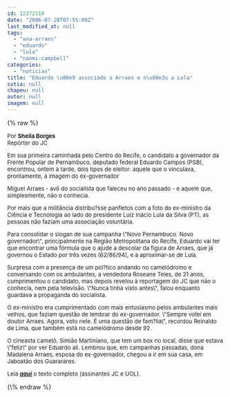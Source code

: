 ```yaml
---
id: 12372110
date: "2006-07-28T07:55:00Z"
last_modified_at: null
tags:
  - "ana-arraes"
  - "eduardo"
  - "lula"
  - "naomi-campbell"
categories:
  - "noticias"
title: "Eduardo \u00e9 associado a Arraes e n\u00e3o a Lula"
sutia: null
chapeu: null
autor: null
imagem: null
---
```

{\% raw %}
<p><FONT size=2></p>
<p><P>Por <STRONG>Sheila Borges</STRONG><BR>Repórter do JC</P></p>
<p><P>Em sua primeira caminhada pelo Centro do Recife, o candidato a governador da Frente Popular de Pernambuco, deputado federal Eduardo Campos (PSB), encontrou, ontem à tarde, dois tipos de eleitor: aquele que o vinculava, prontamente, à imagem do ex-governador</p>
<p> Miguel Arraes - avô do socialista que faleceu no ano passado - e aquele que, simplesmente, não o conhecia.</P></p>
<p><P>Por mais que a militância distribu?sse panfletos com a foto do ex-ministro da Ciência e Tecnologia ao lado do presidente Luiz Inácio Lula da Silva (PT), as pessoas não faziam uma associação voluntária. </P></p>
<p><P>Para consolidar o slogan de sua campanha \"Novo Pernambuco. Novo governador\", principalmente na Região Metropolitana do Recife, Eduardo vai ter que encontrar uma fórmula que o ajude a descolar da figura de Arraes, que já governou o Estado por três vezes (62/86/94), e a aproximar-se de Lula.</P></p>
<p><P>Surpresa com a presença de um pol?tico andando no camelódromo e conversando com os ambulantes, a vendedora Roseane Teles, de 21 anos, cumprimentou o candidato, mas depois revelou à reportagem do JC que não o conhecia, nem pela televisão. \"Nunca tinha visto antes\", falou enquanto guardava a propaganda do socialista.</P></p>
<p><P>O ex-ministro era cumprimentado com mais entusiasmo pelos ambulantes mais velhos, que faziam questão de lembrar do ex-governador. \"Sempre votei em doutor Arraes. Agora, voto nele. É uma questão de fam?lia\", recordou Reinaldo de Lima, que também está no camelódromo desde 92. </P></p>
<p><P>O cineasta camelô, Simião Martiniano, que tem um box no local, disse que estava \"feliz\" por ver Eduardo ali. Lembrou que, em campanhas passadas, dona Madalena Arraes, esposa do ex-governador, chegou a ir em sua casa, em Jaboatão dos Guararares.</P></p>
<p><P>Leia <STRONG><U><A href=\"https://www.jc.com.br/\" target=_blank><EM>aqui</EM></A></U></STRONG> o texto completo (assinantes JC e UOL).</P></FONT> </p>
{\% endraw %}